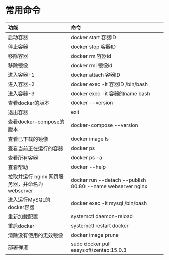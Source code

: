 # 常用命令
| 功能 | 命令 |
| :--- | :--- |
| 启动容器 | docker start 容器ID |
| 停止容器 | docker stop 容器ID |
| 移除容器 | docker rm 容器id |
| 移除镜像 | docker rmi 镜像id |
| 进入容器-1 | docker attach 容器ID |
| 进入容器-2 | docker exec -it 容器ID /bin/bash  |
| 进入容器-3 | docker exec -it 容器的name bash |
| 查看docker的版本 | docker --version |
| 退出容器 | exit |
| 查看docker-compose的版本 | docker-compose --version |
| 查看已下载的镜像 | docker image ls |
| 查看当前正在运行的容器 | docker ps |
| 查看所有容器 | docker ps -a |
| 查看帮助 | docker --help |
| 拉取并运行 nginx 网页服务器，并命名为 webserver | docker run --detach --publish 80:80 --name webserver nginx |
| 进入运行MySQL的docker容器 | docker exec -it mysql /bin/bash |
| 重新加载配置 | systemctl daemon-reload |
| 重启docker | systemctl restart docker |
| 清除没有使用的无效镜像 | docker image prune |
| 部署禅道 | sudo docker pull easysoft/zentao:15.0.3 |




































